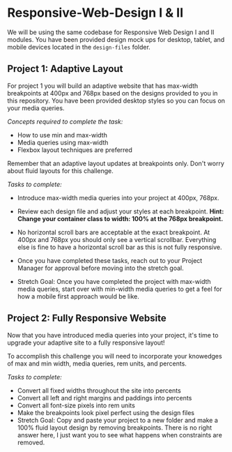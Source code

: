 # Responsive-Web-Design I & II

We will be using the same codebase for Responsive Web Design I and II modules.  You have been provided design mock ups for desktop, tablet, and mobile devices located in the `design-files` folder.  

## Project 1: Adaptive Layout

For project 1 you will build an adaptive website that has max-width breakpoints at 400px and 768px based on the designs provided to you in this repository.  You have been provided desktop styles so you can focus on your media queries.

*Concepts required to complete the task:*
* How to use min and max-width
* Media queries using max-width
* Flexbox layout techniques are preferred

Remember that an adaptive layout updates at breakpoints only.  Don't worry about fluid layouts for this challenge.

*Tasks to complete:*
* Introduce max-width media queries into your project at 400px, 768px.  
* Review each design file and adjust your styles at each breakpoint. **Hint: Change your container class to width: 100% at the 768px breakpoint.**
* No horizontal scroll bars are acceptable at the exact breakpoint.  At 400px and 768px you should only see a vertical scrollbar.  Everything else is fine to have a horizontal scroll bar as this is not fully responsive.

* Once you have completed these tasks, reach out to your Project Manager for approval before moving into the stretch goal.

* Stretch Goal: Once you have completed the project with max-width media queries, start over with min-width media queries to get a feel for how a mobile first approach would be like.


## Project 2: Fully Responsive Website

Now that you have introduced media queries into your project, it's time to upgrade your adaptive site to a fully responsive layout!  

To accomplish this challenge you will need to incorporate your knowedges of max and min width, media queries, rem units, and percents.

*Tasks to complete:*
* Convert all fixed widths throughout the site into percents
* Convert all left and right margins and paddings into percents
* Convert all font-size pixels into rem units
* Make the breakpoints look pixel perfect using the design files
* Stretch Goal: Copy and paste your project to a new folder and make a 100% fluid layout design by removing breakpoints.  There is no right answer here, I just want you to see what happens when constraints are removed.

